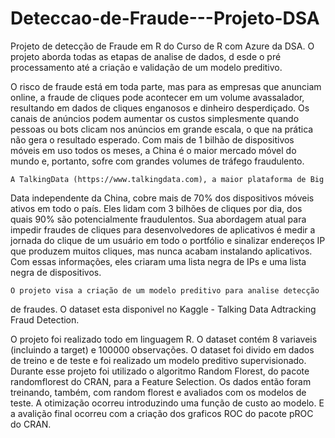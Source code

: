 # Deteccao-de-Fraude---Projeto-DSA
Projeto de detecção de Fraude em R do Curso de R com Azure da DSA. O projeto aborda todas as etapas de analise de dados, d
esde o pré processamento até a criação e validação de um modelo preditivo.

  O risco de fraude está em toda parte, mas para as empresas que anunciam
online, a fraude de cliques pode acontecer em um volume avassalador,
resultando em dados de cliques enganosos e dinheiro desperdiçado. Os canais de
anúncios podem aumentar os custos simplesmente quando pessoas ou bots
clicam nos anúncios em grande escala, o que na prática não gera o resultado
esperado. Com mais de 1 bilhão de dispositivos móveis em uso todos os meses, a
China é o maior mercado móvel do mundo e, portanto, sofre com grandes
volumes de tráfego fraudulento.

	A TalkingData (https://www.talkingdata.com), a maior plataforma de Big
Data independente da China, cobre mais de 70% dos dispositivos móveis ativos
em todo o país. Eles lidam com 3 bilhões de cliques por dia, dos quais 90% são
potencialmente fraudulentos. Sua abordagem atual para impedir fraudes de
cliques para desenvolvedores de aplicativos é medir a jornada do clique de um
usuário em todo o portfólio e sinalizar endereços IP que produzem muitos cliques,
mas nunca acabam instalando aplicativos. Com essas informações, eles criaram
uma lista negra de IPs e uma lista negra de dispositivos.

	O projeto visa a criação de um modelo preditivo para analise detecção 
de fraudes. O dataset esta disponivel no Kaggle - Talking Data Adtracking Fraud
Detection. 

  O projeto foi realizado todo em linguagem R. O dataset contém 8 variaveis (incluindo a target) 
e 100000 observações. 
  O dataset foi divido em dados de treino e de teste e foi realizado um modelo preditivo supervisionado. 
Durante esse projeto foi utilizado o algoritmo Random Florest, do pacote randomflorest do CRAN, para a Feature Selection.
Os dados então foram treinando, também, com random florest e avaliados com os modelos de teste. A otimização
ocorreu introduzindo uma função de custo ao modelo. E a avalição final ocorreu com a criação dos graficos ROC
do pacote pROC do CRAN.
